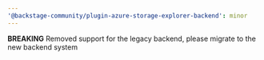```yaml
---
'@backstage-community/plugin-azure-storage-explorer-backend': minor
---
```


**BREAKING** Removed support for the legacy backend, please migrate to the new backend system
